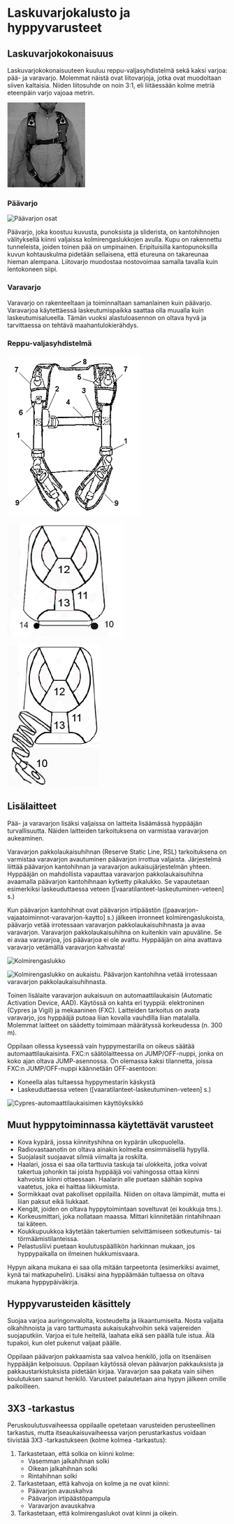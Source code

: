 # Laskuvarjokalusto ja hyppyvarusteet

## Laskuvarjokokonaisuus  



Laskuvarjokokonaisuuteen kuuluu reppu-valjasyhdistelmä sekä kaksi
varjoa: pää- ja varavarjo. Molemmat näistä ovat liitovarjoja, jotka ovat
muodoltaan siiven kaltaisia. Niiden liitosuhde on noin 3:1, eli
liitäessään kolme metriä eteenpäin varjo vajoaa metrin.

![Wings-reppuvaljasyhdistelmä hyppääjän päällä](/kuvat/Reppu-valjas-etu_16.png)

###  Päävarjo  

![Päävarjon osat](/kuvat/Paavarjon-osat.jpg)

Päävarjo, joka koostuu kuvusta, punoksista ja sliderista, on
kantohihnojen välityksellä kiinni valjaissa kolmirengaslukkojen avulla.
Kupu on rakennettu tunneleista, joiden toinen pää on umpinainen.
Eripituisilla kantopunoksilla kuvun kohtauskulma pidetään sellaisena,
että etureuna on takareunaa hieman alempana. Liitovarjo muodostaa
nostovoimaa samalla tavalla kuin lentokoneen siipi.

###  Varavarjo  

Varavarjo on rakenteeltaan ja toiminnaltaan samanlainen kuin päävarjo.
Varavarjoa käytettäessä laskeutumispaikka saattaa olla muualla kuin
laskeutumisalueella. Tämän vuoksi alastuloasennon on oltava hyvä ja
tarvittaessa on tehtävä maahantulokierähdys.

### Reppu-valjasyhdistelmä  

![Valjaat edestä](/kuvat/Osat_wings_2016.png)

![Valjaat (nova)](/kuvat/Novarepputakaa_2016.png)

![Valjaat (PL-avaus)](/kuvat/PLrepputakaa_2016.png)

## Lisälaitteet  

Pää- ja varavarjon lisäksi valjaissa on laitteita lisäämässä hyppääjän
turvallisuutta. Näiden laitteiden tarkoituksena on varmistaa varavarjon
aukeaminen.

Varavarjon pakkolaukaisuhihnan (Reserve Static Line, RSL) tarkoituksena
on varmistaa varavarjon avautuminen päävarjon irrottua valjaista.
Järjestelmä liittää päävarjon kantohihnan ja varavarjon
aukaisujärjestelmän yhteen. Hyppääjän on mahdollista vapauttaa
varavarjon pakkolaukaisuhihna avaamalla päävarjon kantohihnaan kytketty
pikalukko. Se vapautetaan esimerkiksi laskeuduttaessa veteen (\[vaaratilanteet-laskeutuminen-veteen\] s.)

Kun päävarjon kantohihnat ovat päävarjon irtipäästön 
(\[paavarjon-vajaatoiminnot-varavarjon-kaytto\] s.) jälkeen irronneet
kolmirengaslukoista, päävarjo vetää irrotessaan varavarjon
pakkolaukaisuhihnasta ja avaa varavarjon. Varavarjon pakkolaukaisuhihna
on kuitenkin vain apuväline. Se ei avaa varavarjoa, jos päävarjoa ei ole
avattu. Hyppääjän on aina avattava varavarjo vetämällä varavarjon kahvasta!

![Kolmirengaslukko](/kuvat/Kolmirengaslukko.jpg)

![Kolmirengaslukko on aukaistu. Päävarjon kantohihna vetää irrotessaan varavarjon pakkolaukaisuhihnasta.](/kuvat/Kolmirengaslukko-auki.jpeg)

Toinen lisälaite varavarjon aukaisuun on automaattilaukaisin (Automatic
Activation Device, AAD). Käytössä on kahta eri tyyppiä: elektroninen
(Cypres ja Vigil) ja mekaaninen (FXC). Laitteiden tarkoitus on avata 
varavarjo, jos hyppääjä putoaa liian kovalla vauhdilla liian matalalla. 
Molemmat laitteet on säädetty toimimaan määrätyssä korkeudessa (n. 300 m).

Oppilaan ollessa kyseessä vain hyppymestarilla on oikeus säätää
automaattilaukaisinta. FXC:n säätölaitteessa on JUMP/OFF-nuppi, jonka on
koko ajan oltava JUMP-asennossa. On olemassa kaksi tilannetta, joissa
FXC:n JUMP/OFF-nuppi käännetään OFF-asentoon:

-   Koneella alas tultaessa hyppymestarin käskystä
-   Laskeuduttaessa veteen (\[vaaratilanteet-laskeutuminen-veteen\] s.)

![Cypres-automaattilaukaisimen käyttöyksikkö](/kuvat/AAD-Cypres.jpg)

## Muut hyppytoiminnassa käytettävät varusteet  


-   Kova kypärä, jossa kiinnityshihna on kypärän ulkopuolella.
-   Radiovastaanotin on oltava ainakin kolmella ensimmäisellä hypyllä.
-   Suojalasit suojaavat silmiä viimalta ja roskilta.
-   Haalari, jossa ei saa olla tarttuvia taskuja tai ulokkeita, jotka
    voivat takertua johonkin tai joista hyppääjä voi vahingossa ottaa
    kiinni kahvoista kiinni ottaessaan. Haalarin alle puetaan säähän
    sopiva vaatetus, joka ei haittaa liikkumista.
-   Sormikkaat ovat pakolliset oppilailla. Niiden on oltava lämpimät,
    mutta ei liian paksut eikä liukkaat.
-   Kengät, joiden on oltava hyppytoimintaan soveltuvat (ei
    koukkuja tms.).
-   Korkeusmittari, joka nollataan maassa. Mittari kiinnitetään
    rintahihnaan tai käteen.
-   Koukkupuukkoa käytetään takertumien selvittämiseen sotkeutumis-
    tai törmäämistilanteissa.
-   Pelastusliivi puetaan koulutuspäällikön harkinnan mukaan, jos
    hyppypaikalla on ilmeinen hukkumisvaara.

Hypyn aikana mukana ei saa olla mitään tarpeetonta (esimerkiksi avaimet,
kynä tai matkapuhelin). Lisäksi aina hyppäämään tultaessa on oltava
mukana hyppypäiväkirja.

## Hyppyvarusteiden käsittely  

Suojaa varjoa auringonvalolta, kosteudelta ja likaantumiselta. Nosta
valjaita olkahihnoista ja varo tarttumasta aukaisukahvoihin sekä
vaijereiden suojaputkiin. Varjoa ei tule heitellä, laahata eikä sen
päällä tule istua. Älä tupakoi, kun olet pukenut valjaat päälle.

Oppilaan päävarjon pakkaamista saa valvoa henkilö, jolla on itsenäisen
hyppääjän kelpoisuus. Oppilaan käytössä olevan päävarjon pakkauksista ja
pakkaustarkistuksista pidetään kirjaa. Varavarjon saa pakata vain siihen
koulutuksen saanut henkilö. Varusteet palautetaan aina hypyn jälkeen
omille paikoilleen.

## 3X3 -tarkastus  


Peruskoulutusvaiheessa oppilaalle opetetaan varusteiden perusteellinen
tarkastus, mutta itseaukaisuvaiheessa varjon perustarkastus voidaan
tiivistää 3X3 -tarkastukseen (kolme kolmea -tarkastus):

1.  Tarkastetaan, että solkia on kiinni kolme:
    -   Vasemman jalkahihnan solki
    -   Oikean jalkahihnan solki
    -   Rintahihnan solki
2.  Tarkastetaan, että kahvoja on kolme ja ne ovat kiinni:
    -   Päävarjon avauskahva
    -   Päävarjon irtipäästöpampula
    -   Varavarjon avauskahva
3.  Tarkastetaan, että kolmirengaslukot ovat kiinni ja oikein.
